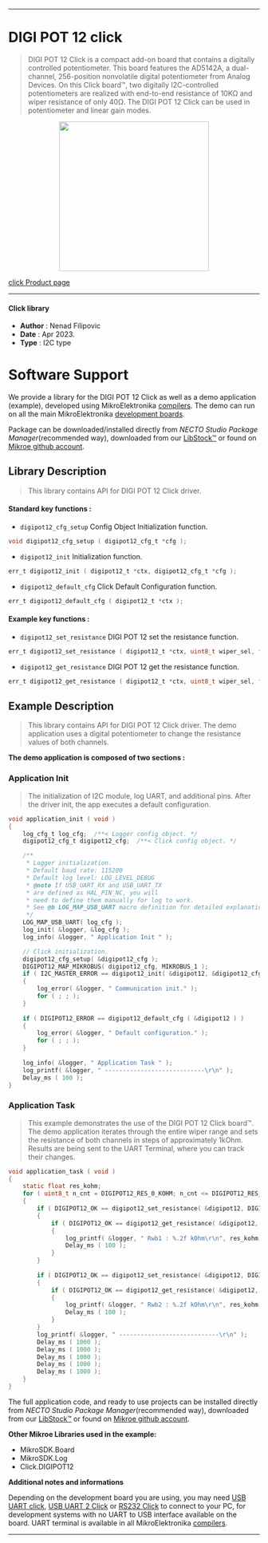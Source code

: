 
---
# DIGI POT 12 click

> DIGI POT 12 Click is a compact add-on board that contains a digitally controlled potentiometer. 
> This board features the AD5142A, a dual-channel, 256-position nonvolatile digital potentiometer from Analog Devices.
> On this Click board™, two digitally I2C-controlled potentiometers are realized with end-to-end resistance 
> of 10KΩ and wiper resistance of only 40Ω. The DIGI POT 12 Click can be used in potentiometer and linear gain modes.

<p align="center">
  <img src="https://download.mikroe.com/images/click_for_ide/digipot12_click.png" height=300px>
</p>

[click Product page](https://www.mikroe.com/digi-pot-12-click)

---


#### Click library

- **Author**        : Nenad Filipovic
- **Date**          : Apr 2023.
- **Type**          : I2C type


# Software Support

We provide a library for the DIGI POT 12 Click
as well as a demo application (example), developed using MikroElektronika
[compilers](https://www.mikroe.com/necto-studio).
The demo can run on all the main MikroElektronika [development boards](https://www.mikroe.com/development-boards).

Package can be downloaded/installed directly from *NECTO Studio Package Manager*(recommended way), downloaded from our [LibStock&trade;](https://libstock.mikroe.com) or found on [Mikroe github account](https://github.com/MikroElektronika/mikrosdk_click_v2/tree/master/clicks).

## Library Description

> This library contains API for DIGI POT 12 Click driver.

#### Standard key functions :

- `digipot12_cfg_setup` Config Object Initialization function.
```c
void digipot12_cfg_setup ( digipot12_cfg_t *cfg );
```

- `digipot12_init` Initialization function.
```c
err_t digipot12_init ( digipot12_t *ctx, digipot12_cfg_t *cfg );
```

- `digipot12_default_cfg` Click Default Configuration function.
```c
err_t digipot12_default_cfg ( digipot12_t *ctx );
```

#### Example key functions :

- `digipot12_set_resistance` DIGI POT 12 set the resistance function.
```c
err_t digipot12_set_resistance ( digipot12_t *ctx, uint8_t wiper_sel, float res_kohm );
```

- `digipot12_get_resistance` DIGI POT 12 get the resistance function.
```c
err_t digipot12_get_resistance ( digipot12_t *ctx, uint8_t wiper_sel, float *res_kohm );
```

## Example Description

> This library contains API for DIGI POT 12 Click driver.
> The demo application uses a digital potentiometer 
> to change the resistance values of both channels.

**The demo application is composed of two sections :**

### Application Init

> The initialization of I2C module, log UART, and additional pins.
> After the driver init, the app executes a default configuration.

```c
void application_init ( void ) 
{
    log_cfg_t log_cfg;  /**< Logger config object. */
    digipot12_cfg_t digipot12_cfg;  /**< Click config object. */

    /** 
     * Logger initialization.
     * Default baud rate: 115200
     * Default log level: LOG_LEVEL_DEBUG
     * @note If USB_UART_RX and USB_UART_TX 
     * are defined as HAL_PIN_NC, you will 
     * need to define them manually for log to work. 
     * See @b LOG_MAP_USB_UART macro definition for detailed explanation.
     */
    LOG_MAP_USB_UART( log_cfg );
    log_init( &logger, &log_cfg );
    log_info( &logger, " Application Init " );

    // Click initialization.
    digipot12_cfg_setup( &digipot12_cfg );
    DIGIPOT12_MAP_MIKROBUS( digipot12_cfg, MIKROBUS_1 );
    if ( I2C_MASTER_ERROR == digipot12_init( &digipot12, &digipot12_cfg ) ) 
    {
        log_error( &logger, " Communication init." );
        for ( ; ; );
    }
    
    if ( DIGIPOT12_ERROR == digipot12_default_cfg ( &digipot12 ) )
    {
        log_error( &logger, " Default configuration." );
        for ( ; ; );
    }
    
    log_info( &logger, " Application Task " );
    log_printf( &logger, " ----------------------------\r\n" );
    Delay_ms ( 100 );
}
```

### Application Task

> This example demonstrates the use of the DIGI POT 12 Click board™.
> The demo application iterates through the entire wiper range and 
> sets the resistance of both channels in steps of approximately 1kOhm.
> Results are being sent to the UART Terminal, where you can track their changes.

```c
void application_task ( void ) 
{
    static float res_kohm;
    for ( uint8_t n_cnt = DIGIPOT12_RES_0_KOHM; n_cnt <= DIGIPOT12_RES_10_KOHM; n_cnt++ )
    {
        if ( DIGIPOT12_OK == digipot12_set_resistance( &digipot12, DIGIPOT12_WIPER_SEL_1, ( float ) n_cnt ) )
        {
            if ( DIGIPOT12_OK == digipot12_get_resistance( &digipot12, DIGIPOT12_WIPER_SEL_1, &res_kohm ) )
            {
                log_printf( &logger, " Rwb1 : %.2f kOhm\r\n", res_kohm );
                Delay_ms ( 100 );
            }
        }
        
        if ( DIGIPOT12_OK == digipot12_set_resistance( &digipot12, DIGIPOT12_WIPER_SEL_2, ( float ) ( DIGIPOT12_RES_10_KOHM - n_cnt ) ) )
        {
            if ( DIGIPOT12_OK == digipot12_get_resistance( &digipot12, DIGIPOT12_WIPER_SEL_2, &res_kohm ) )
            {
                log_printf( &logger, " Rwb2 : %.2f kOhm\r\n", res_kohm );
                Delay_ms ( 100 );
            }
        }
        log_printf( &logger, " ----------------------------\r\n" );
        Delay_ms ( 1000 );
        Delay_ms ( 1000 );
        Delay_ms ( 1000 );
        Delay_ms ( 1000 );
        Delay_ms ( 1000 );
    }
}
```

The full application code, and ready to use projects can be installed directly from *NECTO Studio Package Manager*(recommended way), downloaded from our [LibStock&trade;](https://libstock.mikroe.com) or found on [Mikroe github account](https://github.com/MikroElektronika/mikrosdk_click_v2/tree/master/clicks).

**Other Mikroe Libraries used in the example:**

- MikroSDK.Board
- MikroSDK.Log
- Click.DIGIPOT12

**Additional notes and informations**

Depending on the development board you are using, you may need
[USB UART click](https://www.mikroe.com/usb-uart-click),
[USB UART 2 Click](https://www.mikroe.com/usb-uart-2-click) or
[RS232 Click](https://www.mikroe.com/rs232-click) to connect to your PC, for
development systems with no UART to USB interface available on the board. UART
terminal is available in all MikroElektronika
[compilers](https://shop.mikroe.com/compilers).

---

